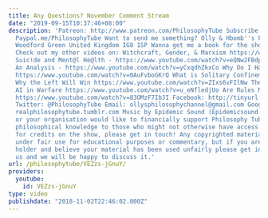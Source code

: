 ```yaml
---
title: Any Questions? November Comment Stream
date: "2019-09-15T10:37:46+08:00"
description: 'Patreon: http://www.patreon.com/PhilosophyTube Subscribe! http://tinyurl.com/pr99a46
  Paypal.me/PhilosophyTube Want to send me something? Olly & Hbomb''s PO Box 2662
  Woodford Green United Kingdom IG8 1SP Wanna get me a book for the show? http://amzn.eu/5JAYdOd
  Check out my other videos on: Witchcraft, Gender, & Marxism https://www.youtube.com/watch?v=tmk47kh7fiE
  Suic!de and Ment@l He@lth - https://www.youtube.com/watch?v=eQNw2FBdpyE Transphobia:
  An Analysis - https://www.youtube.com/watch?v=yCxqdhZkxCo Why Do I Hate My Self?
  https://www.youtube.com/watch?v=0AuFvboGKrQ What is Solitary Confinement Like? https://www.youtube.com/watch?v=k-ZfPYRkEGk
  Why the Left Will Win https://www.youtube.com/watch?v=ZIxs6vFIlNw The Ethics of
  AI in Warfare https://www.youtube.com/watch?v=u_eNfledjUo Are Rules Made to Be Broken?
  https://www.youtube.com/watch?v=83OMzF7IbJI Facebook: http://tinyurl.com/jgjek5w
  Twitter: @PhilosophyTube Email: ollysphilosophychannel@gmail.com Google+: google.com/+thephilosophytube
  realphilosophytube.tumblr.com Music by Epidemic Sound (Epidemicsound.com) If you
  or your organisation would like to financially support Philosophy Tube in distributing
  philosophical knowledge to those who might not otherwise have access to it in exchange
  for credits on the show, please get in touch! Any copyrighted material should fall
  under fair use for educational purposes or commentary, but if you are a copyright
  holder and believe your material has been used unfairly please get in touch with
  us and we will be happy to discuss it.'
url: /philosophytube/VEZzs-jGnuY/
providers:
  youtube:
    id: VEZzs-jGnuY
type: video
publishdate: "2018-11-02T22:46:02.000Z"
---
```

